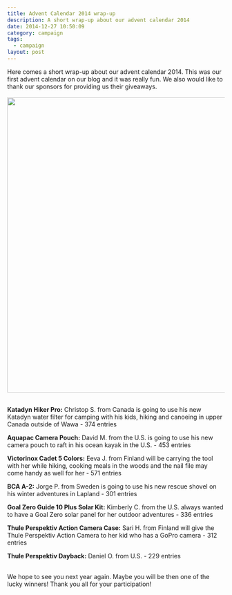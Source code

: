 ```yaml
---
title: Advent Calendar 2014 wrap-up
description: A short wrap-up about our advent calendar 2014
date: 2014-12-27 10:50:09
category: campaign
tags: 
  - campaign
layout: post
---
```

Here comes a short wrap-up about our advent calendar 2014. This was our first advent calendar on our blog and it was really fun. We also would like to thank our sponsors for providing us their giveaways.<br><br>
<a href="https://www.flickr.com/photos/90204224@N07/8376253972"><img src="https://farm9.staticflickr.com/8363/8376253972_a773af10e2_b.jpg" width="1024" height="683"></a><br><!--more--><br>

<strong>Katadyn Hiker Pro:</strong> Christop S. from Canada is going to use his new Katadyn water filter for camping with his kids, hiking and canoeing in upper Canada outside of Wawa - 374 entries

<strong>Aquapac Camera Pouch:</strong> David M. from the U.S. is going to use his new camera pouch to raft in his ocean kayak in the U.S. - 453 entries

<strong>Victorinox Cadet 5 Colors:</strong> Eeva J. from Finland will be carrying the tool with her while hiking, cooking meals in the woods and the nail file may come handy as well for her - 571 entries

<strong>BCA A-2:</strong> Jorge P.  from Sweden is going to use his new rescue shovel on his winter adventures in Lapland - 301 entries

<strong>Goal Zero Guide 10 Plus Solar Kit:</strong> Kimberly C. from the U.S. always wanted to have a Goal Zero solar panel for her outdoor adventures - 336 entries

<strong> Thule Perspektiv Action Camera Case:</strong> Sari H. from Finland will give the Thule Perspektiv Action Camera to her kid who has a GoPro camera - 312 entries

<strong> Thule Perspektiv Dayback:</strong> Daniel O. from U.S. - 229 entries<br><br>

We hope to see you next year again. Maybe you will be then one of the lucky winners! Thank you all for your participation! 
